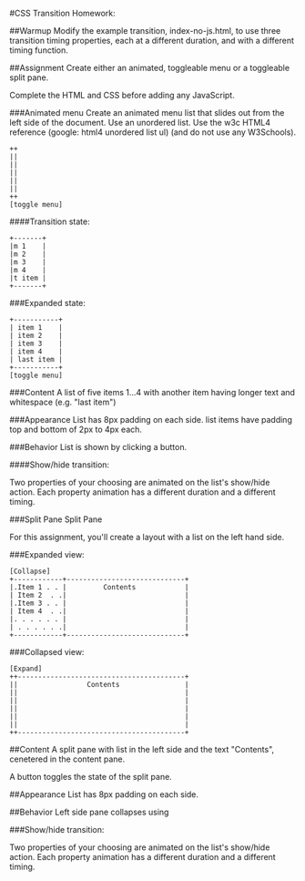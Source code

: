 #CSS Transition Homework:

##Warmup
Modify the example transition, index-no-js.html, to use three transition timing properties, each at a different duration, and with a different timing function.

##Assignment
Create either an animated, toggleable menu or a toggleable split pane.

Complete the HTML and CSS before adding any JavaScript.

###Animated menu
Create an animated menu list that slides out from the left side of the document. Use an unordered list. Use the w3c HTML4 reference (google: html4 unordered list ul) (and do not use any W3Schools).

```
++
||
||
||
||
||
++
[toggle menu]
```
####Transition state:

```
+-------+
|m 1    |
|m 2    |
|m 3    | 
|m 4    |
|t item |
+-------+
```
###Expanded state:

```
+-----------+
| item 1    |
| item 2    |
| item 3    | 
| item 4    |
| last item |
+-----------+
[toggle menu]
```

###Content
A list of five items 1...4 with another item having longer text and whitespace (e.g. "last item")

###Appearance
List has 8px padding on each side. list items have padding top and bottom of 2px to 4px each.

###Behavior
List is shown by clicking a button.

####Show/hide transition:

Two properties of your choosing are animated on the list's show/hide action. Each property animation has a different duration and a different timing.


###Split Pane
 Split Pane

For this assignment, you'll create a layout with a list on the left hand side. 

###Expanded view:

```
[Collapse]
+------------+-----------------------------+
|.Item 1 . . |         Contents            |
| Item 2  . .|                             |
|.Item 3 . . |                             |
| Item 4  . .|                             |
|. . . . . . |                             |
| . . . . . .|                             |
+------------+-----------------------------+
```
###Collapsed view:

```
[Expand]
++-----------------------------------------+
||                 Contents                |
||                                         |
||                                         |
||                                         |
||                                         |
||                                         |
++-----------------------------------------+
```

##Content
A split pane with list in the left side and the text "Contents", cenetered in the content pane. 

A button toggles the state of the split pane.

##Appearance
List has 8px padding on each side.

##Behavior
Left side pane collapses using 

###Show/hide transition:

Two properties of your choosing are animated on the list's show/hide action. Each property animation has a different duration and a different timing.